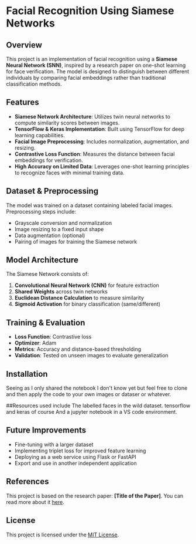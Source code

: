 # Facial Recognition Using Siamese Networks

## Overview

This project is an implementation of facial recognition using a **Siamese Neural Network (SNN)**, inspired by a research paper on one-shot learning for face verification. The model is designed to distinguish between different individuals by comparing facial embeddings rather than traditional classification methods.

## Features

- **Siamese Network Architecture**: Utilizes twin neural networks to compute similarity scores between images.
- **TensorFlow & Keras Implementation**: Built using TensorFlow for deep learning capabilities.
- **Facial Image Preprocessing**: Includes normalization, augmentation, and resizing.
- **Contrastive Loss Function**: Measures the distance between facial embeddings for verification.
- **High Accuracy on Limited Data**: Leverages one-shot learning principles to recognize faces with minimal training data.

## Dataset & Preprocessing

The model was trained on a dataset containing labeled facial images. Preprocessing steps include:

- Grayscale conversion and normalization
- Image resizing to a fixed input shape
- Data augmentation (optional)
- Pairing of images for training the Siamese network

## Model Architecture

The Siamese Network consists of:

1. **Convolutional Neural Network (CNN)** for feature extraction
2. **Shared Weights** across twin networks
3. **Euclidean Distance Calculation** to measure similarity
4. **Sigmoid Activation** for binary classification (same/different)

## Training & Evaluation

- **Loss Function**: Contrastive loss
- **Optimizer**: Adam
- **Metrics**: Accuracy and distance-based thresholding
- **Validation**: Tested on unseen images to evaluate generalization

## Installation

Seeing as I only shared the notebook I don't know yet but feel free to clone and 
then apply the code to your own images  or dataser or whatever. 



##Resources used include 
The labelled faces in the wild dataset. 
tensorflow and keras of course 
And a jupyter notebook in a VS code environment. 

## Future Improvements

- Fine-tuning with a larger dataset
- Implementing triplet loss for improved feature learning
- Deploying as a web service using Flask or FastAPI
- Export and use in another independent application 

## References

This project is based on the research paper: **[Title of the Paper]**. You can read more about it [here](link-to-paper).

## License

This project is licensed under the [MIT License](LICENSE).

